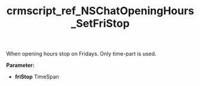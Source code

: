 ﻿---
title: crmscript_ref_NSChatOpeningHours_SetFriStop
description: NSChatOpeningHours.SetFriStop(TimeSpan friStop)
intellisense: NSChatOpeningHours.SetFriStop
keywords: NSChatOpeningHours, GetFriStop
so.topic: reference
---

When opening hours stop on Fridays. Only time-part is used.

**Parameter:** 
 - **friStop** TimeSpan

